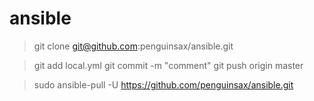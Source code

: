 # ansible


>git clone git@github.com:penguinsax/ansible.git

>git add local.yml
>git commit -m "comment"
>git push origin master

>sudo ansible-pull -U https://github.com/penguinsax/ansible.git
